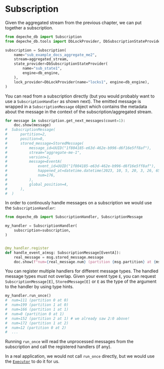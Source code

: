 
# Subscription

Given the aggregated stream from the previous chapter, we can put together a
subscription.

```python
from depeche_db import Subscription
from depeche_db.tools import DbLockProvider, DbSubscriptionStateProvider

subscription = Subscription(
    name="sub_example_docs_aggregate_me2",
    stream=aggregated_stream,
    state_provider=DbSubscriptionStateProvider(
        name="sub_state1",
        engine=db_engine,
    ),
    lock_provider=DbLockProvider(name="locks1", engine=db_engine),
)
```

You can read from a subscription directly (but you would probably want to use
a `SubscriptionHandler` as shown next).
The emitted message is wrapped in a `SubscriptionMessage` object which contains
the metadata about the message in the context of the subscription/aggregated stream.

```python
for message in subscription.get_next_messages(count=1):
    doc.show(message)
#  SubscriptionMessage(
#      partition=2,
#      position=0,
#      stored_message=StoredMessage(
#          message_id=UUID("1f804185-e63d-462e-b996-d6f16e5ff8af"),
#          stream="aggregate-me-1",
#          version=1,
#          message=EventA(
#              event_id=UUID("1f804185-e63d-462e-b996-d6f16e5ff8af"),
#              happened_at=datetime.datetime(2023, 10, 5, 20, 3, 26, 658725),
#              num=176,
#          ),
#          global_position=4,
#      ),
#  )
```

In order to continously handle messages on a subscription we would use the
`SubscriptionHandler`:

```python
from depeche_db import SubscriptionHandler, SubscriptionMessage

my_handler = SubscriptionHandler(
    subscription=subscription,
)


@my_handler.register
def handle_event_a(msg: SubscriptionMessage[EventA]):
    real_message = msg.stored_message.message
    doc.show(f"num={real_message.num} (partition {msg.partition} at {msg.position})")
```

You can register multiple handlers for different message types. The handled
message types must not overlap. Given your event type `E`, you can request
`SubscriptionMessage[E]`, `StoredMessage[E]` or `E` as the type of the
argument to the handler by using type hints.

```python
my_handler.run_once()
#  num=111 (partition 0 at 0)
#  num=199 (partition 1 at 0)
#  num=166 (partition 1 at 1)
#  num=0 (partition 0 at 1)
#  num=152 (partition 2 at 1) # we already saw 2:0 above!
#  num=172 (partition 1 at 2)
#  num=12 (partition 0 at 2)
#  ...
```

Running `run_once` will read the unprocessed messages from the subscription and call
the registered handlers (if any).

In a real application, we would not call `run_once` directly, but we would use
the [`Executor`](../../getting-started/executor.md) to do it for us.
